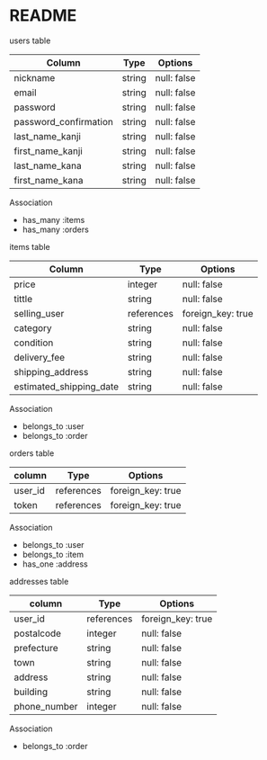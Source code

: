 # README

users table

| Column                | Type     | Options     | 
| --------------------- | -------- | ------------|
| nickname              | string   | null: false |
| email                 | string   | null: false |
| password              | string   | null: false |
| password_confirmation | string   | null: false |
| last_name_kanji       | string   | null: false |
| first_name_kanji      | string   | null: false |
| last_name_kana        | string   | null: false |
| first_name_kana       | string   | null: false |

Association
- has_many :items
- has_many :orders

items table

| Column                  | Type       | Options           | 
| ----------------------- | ---------- | ----------------- |
| price                   | integer    | null: false       |
| tittle                  | string     | null: false       |
| selling_user            | references | foreign_key: true |
| category                | string     | null: false       |
| condition               | string     | null: false       |
| delivery_fee            | string     | null: false       |
| shipping_address        | string     | null: false       |
| estimated_shipping_date | string     | null: false       |

Association
- belongs_to :user
- belongs_to :order

orders table

| column  | Type       | Options           |
| ------- | -----------| ----------------- |
| user_id | references | foreign_key: true |
| token   | references | foreign_key: true |

Association
- belongs_to :user
- belongs_to :item
- has_one :address

addresses table

| column       | Type       | Options           |
| ------------ | -----------| ----------------- |
| user_id      | references | foreign_key: true |
| postalcode   | integer    | null: false       |
| prefecture   | string     | null: false       |
| town         | string     | null: false       |
| address      | string     | null: false       |
| building     | string     | null: false       |
| phone_number | integer    | null: false       |

Association
- belongs_to :order